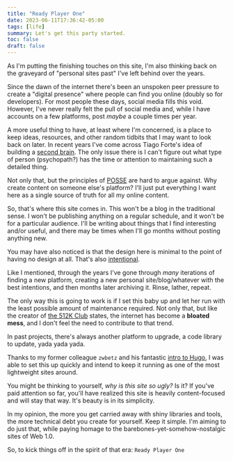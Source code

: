 ```yaml
---
title: "Ready Player One"
date: 2023-06-11T17:36:42-05:00
tags: [life]
summary: Let's get this party started.
toc: false
draft: false
---
```


As I'm putting the finishing touches on this site, I'm also thinking back on the graveyard of "personal sites past" I've left behind over the years. 

Since the dawn of the internet there's been an unspoken peer pressure to create a "digital presence" where people can find you online (doubly so for developers). For most people these days, social media fills this void. However, I've never really felt the pull of social media and, while I have accounts on a few platforms, post *maybe* a couple times per year.

A more useful thing to have, at least where I'm concerned, is a place to keep ideas, resources, and other random tidbits that I may want to look back on later. In recent years I've come across Tiago Forte's idea of building a [second brain](https://fortelabs.com/blog/basboverview/). The only issue there is I can't figure out what type of person (psychopath?) has the time or attention to maintaining such a detailed thing.

Not only that, but the principles of [POSSE](https://indieweb.org/POSSE) are hard to argue against. Why create content on someone else's platform? I'll just put everything I want here as a single source of truth for all my online content.

So, that's where this site comes in. This won't be a blog in the traditional sense. I won't be publishing anything on a regular schedule, and it won't be for a particular audience. I'll be writing about things that I find interesting and/or useful, and there may be times when I'll go months without posting anything new.

You may have also noticed is that the design here is minimal to the point of having no design at all. That's also [intentional](https://thewebisfucked.com/).

Like I mentioned, through the years I've gone through *many* iterations of finding a new platform, creating a new personal site/blog/whatever with the best intentions, and then months later archiving it. Rinse, lather, repeat.

The only way this is going to work is if I set this baby up and let her run with the least possible amount of maintenance required. Not only that, but like the creator of [the 512K Club](https://512kb.club) states, the internet has become a __bloated mess__, and I don't feel the need to contribute to that trend.

In past projects, there's always another platform to upgrade, a code library to update, yada yada yada. 

Thanks to my former colleague `zwbetz` and his fantastic [intro to Hugo](https://zwbetz.com/make-a-hugo-blog-from-scratch/), I was able to set this up quickly and intend to keep it running as one of the most lightweight sites around.

You might be thinking to yourself, *why is this site so ugly?* Is it? If you've paid attention so far, you'll have realized this site is heavily content-focused and will stay that way. It's beauty is in its simplicity.

In my opinion, the more you get carried away with shiny libraries and tools, the more technical debt you create for yourself. Keep it simple. I'm aiming to do just that, while paying homage to the barebones-yet-somehow-nostalgic sites of Web 1.0.

So, to kick things off in the spirit of that era: `Ready Player One`